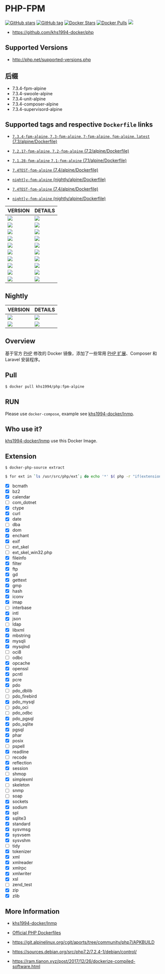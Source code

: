 # PHP-FPM

[![GitHub stars](https://img.shields.io/github/stars/khs1994-docker/php.svg?style=social&label=Stars)](https://github.com/khs1994-docker/php) [![GitHub tag](https://img.shields.io/github/tag/khs1994-docker/php.svg)](https://github.com/khs1994-docker/php) [![Docker Stars](https://img.shields.io/docker/stars/khs1994/php.svg)](https://store.docker.com/community/images/khs1994/php) [![Docker Pulls](https://img.shields.io/docker/pulls/khs1994/php.svg)](https://store.docker.com/community/images/khs1994/php) [![](https://images.microbadger.com/badges/image/khs1994/php.svg)](https://microbadger.com/images/khs1994/php "Get your own image badge on microbadger.com")

* https://github.com/khs1994-docker/php

## Supported Versions

* http://php.net/supported-versions.php

## 后缀

* 7.3.4-fpm-alpine
* 7.3.4-swoole-alpine
* 7.3.4-unit-alpine
* 7.3.4-composer-alpine
* 7.3.4-supervisord-alpine

## Supported tags and respective `Dockerfile` links

* [`7.3.4-fpm-alpine`, `7.3-fpm-alpine`, `7-fpm-alpine`, `fpm-alpine`, `latest` (7.3/alpine/Dockerfile)](https://github.com/khs1994-docker/php/blob/7.3.4/7.3/alpine/Dockerfile)

* [`7.2.17-fpm-alpine`, `7.2-fpm-alpine` (7.2/alpine/Dockerfile)](https://github.com/khs1994-docker/php/blob/7.3.4/7.2/alpine/Dockerfile)

* [`7.1.28-fpm-alpine` `7.1-fpm-alpine` (7.1/alpine/Dockerfile)](https://github.com/khs1994-docker/php/blob/7.3.4/7.1/alpine/Dockerfile)

* [`7.4TEST-fpm-alpine` (7.4/alpine/Dockerfile)](https://github.com/khs1994-docker/php/blob/7.3.4/7.4/alpine/Dockerfile)

* [`nightly-fpm-alpine` (nightly/alpine/Dockerfile)](https://github.com/khs1994-docker/php/blob/7.3.4/nightly/alpine/Dockerfile)

* [`7.4TEST-fpm-alpine` (7.4/alpine/Dockerfile)](https://github.com/khs1994-docker/php/blob/7.3.2/7.4/alpine/Dockerfile)

* [`nightly-fpm-alpine` (nightly/alpine/Dockerfile)](https://github.com/khs1994-docker/php/blob/7.3.2/nightly/alpine/Dockerfile)

| VERSION     | DETAILS     |
| :------------- | :------------- |
| [![](https://images.microbadger.com/badges/version/library/php:5.6.40-fpm-alpine.svg)](https://microbadger.com/images/library/php:5.6.40-fpm-alpine "Get your own version badge on microbadger.com")       | [![](https://images.microbadger.com/badges/image/library/php:5.6.40-fpm-alpine.svg)](https://microbadger.com/images/library/php:5.6.40-fpm-alpine "Get your own image badge on microbadger.com")       |
| [![](https://images.microbadger.com/badges/version/khs1994/php:5.6.40-fpm-alpine.svg)](https://microbadger.com/images/khs1994/php:5.6.40-fpm-alpine "Get your own version badge on microbadger.com")       | [![](https://images.microbadger.com/badges/image/khs1994/php:5.6.40-fpm-alpine.svg)](https://microbadger.com/images/khs1994/php:5.6.40-fpm-alpine "Get your own image badge on microbadger.com")       |
| [![](https://images.microbadger.com/badges/version/library/php:7.0.33-fpm-alpine.svg)](https://microbadger.com/images/library/php:7.0.33-fpm-alpine "Get your own version badge on microbadger.com")       | [![](https://images.microbadger.com/badges/image/library/php:7.0.33-fpm-alpine.svg)](https://microbadger.com/images/library/php:7.0.33-fpm-alpine "Get your own image badge on microbadger.com")       |
| [![](https://images.microbadger.com/badges/version/khs1994/php:7.0.33-fpm-alpine.svg)](https://microbadger.com/images/khs1994/php:7.0.33-fpm-alpine "Get your own version badge on microbadger.com")       | [![](https://images.microbadger.com/badges/image/khs1994/php:7.0.33-fpm-alpine.svg)](https://microbadger.com/images/khs1994/php:7.0.33-fpm-alpine "Get your own image badge on microbadger.com")       |
| [![](https://images.microbadger.com/badges/version/library/php:7.1.28-fpm-alpine.svg)](https://microbadger.com/images/library/php:7.1.28-fpm-alpine "Get your own version badge on microbadger.com")       | [![](https://images.microbadger.com/badges/image/library/php:7.1.28-fpm-alpine.svg)](https://microbadger.com/images/library/php:7.1.28-fpm-alpine "Get your own image badge on microbadger.com")       |
| [![](https://images.microbadger.com/badges/version/khs1994/php:7.1.28-fpm-alpine.svg)](https://microbadger.com/images/khs1994/php:7.1.28-fpm-alpine "Get your own version badge on microbadger.com")       | [![](https://images.microbadger.com/badges/image/khs1994/php:7.1.28-fpm-alpine.svg)](https://microbadger.com/images/khs1994/php:7.1.28-fpm-alpine "Get your own image badge on microbadger.com")       |
| [![](https://images.microbadger.com/badges/version/library/php:7.2.17-fpm-alpine.svg)](https://microbadger.com/images/library/php:7.2.17-fpm-alpine "Get your own version badge on microbadger.com")       | [![](https://images.microbadger.com/badges/image/library/php:7.2.17-fpm-alpine.svg)](https://microbadger.com/images/library/php:7.2.17-fpm-alpine "Get your own image badge on microbadger.com")       |
| [![](https://images.microbadger.com/badges/version/khs1994/php:7.2.17-fpm-alpine.svg)](https://microbadger.com/images/khs1994/php:7.2.17-fpm-alpine "Get your own version badge on microbadger.com")       | [![](https://images.microbadger.com/badges/image/khs1994/php:7.2.17-fpm-alpine.svg)](https://microbadger.com/images/khs1994/php:7.2.17-fpm-alpine "Get your own image badge on microbadger.com")       |
| [![](https://images.microbadger.com/badges/version/library/php:7.3.4-fpm-alpine.svg)](https://microbadger.com/images/library/php:7.3.4-fpm-alpine "Get your own version badge on microbadger.com")       | [![](https://images.microbadger.com/badges/image/library/php:7.3.4-fpm-alpine.svg)](https://microbadger.com/images/library/php:7.3.4-fpm-alpine "Get your own image badge on microbadger.com")       |
| [![](https://images.microbadger.com/badges/version/khs1994/php:7.3.4-fpm-alpine.svg)](https://microbadger.com/images/khs1994/php:7.3.4-fpm-alpine "Get your own version badge on microbadger.com")       | [![](https://images.microbadger.com/badges/image/khs1994/php:7.3.4-fpm-alpine.svg)](https://microbadger.com/images/khs1994/php:7.3.4-fpm-alpine "Get your own image badge on microbadger.com")       |

## Nightly

| VERSION     | DETAILS     |
| :------------- | :------------- |
| [![](https://images.microbadger.com/badges/version/khs1994/php:7.4TEST-fpm-alpine.svg)](https://microbadger.com/images/khs1994/php:7.4TEST-fpm-alpine "Get your own version badge on microbadger.com")       | [![](https://images.microbadger.com/badges/image/khs1994/php:7.4TEST-fpm-alpine.svg)](https://microbadger.com/images/khs1994/php:7.4TEST-fpm-alpine "Get your own image badge on microbadger.com")       |
| [![](https://images.microbadger.com/badges/version/khs1994/php:nightly-fpm-alpine.svg)](https://microbadger.com/images/khs1994/php:nightly-fpm-alpine "Get your own version badge on microbadger.com")       | [![](https://images.microbadger.com/badges/image/khs1994/php:nightly-fpm-alpine.svg)](https://microbadger.com/images/khs1994/php:nightly-fpm-alpine "Get your own image badge on microbadger.com")       |

## Overview

基于官方 [PHP](https://github.com/docker-library/docs/tree/master/php) 修改的 Docker 镜像，添加了一些常用 [PHP 扩展](https://github.com/khs1994-docker/lnmp/blob/master/docs/php.md)、Composer 和 Laravel 安装程序。

## Pull

```bash
$ docker pull khs1994/php:fpm-alpine
```

## RUN

Please use `docker-compose`, example see [khs1994-docker/lnmp](https://github.com/khs1994-docker/lnmp/blob/master/docker-compose.yml).

## Who use it?

[khs1994-docker/lnmp](https://github.com/khs1994-docker/lnmp) use this Docker Image.

## Extension

```bash
$ docker-php-source extract

$ for ext in `ls /usr/src/php/ext`; do echo '*' $( php -r "if(extension_loaded('$ext')){echo '[x] $ext';}else{echo '[ ] $ext';}" ); done
```

* [x] bcmath
* [x] bz2
* [x] calendar
* [ ] com_dotnet
* [x] ctype
* [x] curl
* [x] date
* [ ] dba
* [x] dom
* [x] enchant
* [x] exif
* [ ] ext_skel
* [ ] ext_skel_win32.php
* [x] fileinfo
* [x] filter
* [x] ftp
* [x] gd
* [x] gettext
* [x] gmp
* [x] hash
* [x] iconv
* [x] imap
* [ ] interbase
* [x] intl
* [x] json
* [ ] ldap
* [x] libxml
* [x] mbstring
* [x] mysqli
* [x] mysqlnd
* [ ] oci8
* [ ] odbc
* [x] opcache
* [x] openssl
* [x] pcntl
* [x] pcre
* [x] pdo
* [ ] pdo_dblib
* [ ] pdo_firebird
* [x] pdo_mysql
* [ ] pdo_oci
* [ ] pdo_odbc
* [x] pdo_pgsql
* [x] pdo_sqlite
* [x] pgsql
* [x] phar
* [x] posix
* [ ] pspell
* [x] readline
* [ ] recode
* [x] reflection
* [x] session
* [ ] shmop
* [x] simplexml
* [ ] skeleton
* [ ] snmp
* [ ] soap
* [x] sockets
* [x] sodium
* [x] spl
* [x] sqlite3
* [x] standard
* [x] sysvmsg
* [x] sysvsem
* [x] sysvshm
* [ ] tidy
* [x] tokenizer
* [x] xml
* [x] xmlreader
* [x] xmlrpc
* [x] xmlwriter
* [x] xsl
* [ ] zend_test
* [x] zip
* [x] zlib

## More Information

* [khs1994-docker/lnmp](https://github.com/khs1994-docker/lnmp)

* [Official PHP Dockerfiles](https://github.com/docker-library/php)

* https://git.alpinelinux.org/cgit/aports/tree/community/php7/APKBUILD

* https://sources.debian.org/src/php7.2/7.2.4-1/debian/control/

* https://ram.tianon.xyz/post/2017/12/26/dockerize-compiled-software.html
